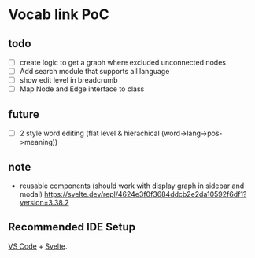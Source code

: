 # Vocab link PoC

## todo
- [ ] create logic to get a graph where excluded unconnected nodes
- [ ] Add search module that supports all language
- [ ] show edit level in breadcrumb
- [ ] Map Node and Edge interface to class

## future
- [ ] 2 style word editing (flat level & hierachical (word->lang->pos->meaning))

## note
- reusable components (should work with display graph in sidebar and modal)
https://svelte.dev/repl/4624e3f0f3684ddcb2e2da10592f6df1?version=3.38.2

## Recommended IDE Setup

[VS Code](https://code.visualstudio.com/) + [Svelte](https://marketplace.visualstudio.com/items?itemName=svelte.svelte-vscode).
